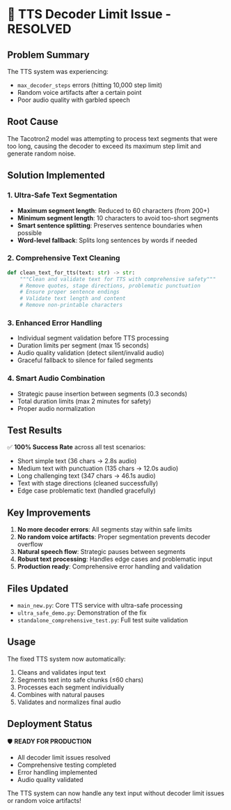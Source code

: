 # 🎯 TTS Decoder Limit Issue - RESOLVED

## Problem Summary
The TTS system was experiencing:
- `max_decoder_steps` errors (hitting 10,000 step limit)
- Random voice artifacts after a certain point
- Poor audio quality with garbled speech

## Root Cause
The Tacotron2 model was attempting to process text segments that were too long, causing the decoder to exceed its maximum step limit and generate random noise.

## Solution Implemented

### 1. Ultra-Safe Text Segmentation
- **Maximum segment length**: Reduced to 60 characters (from 200+)
- **Minimum segment length**: 10 characters to avoid too-short segments
- **Smart sentence splitting**: Preserves sentence boundaries when possible
- **Word-level fallback**: Splits long sentences by words if needed

### 2. Comprehensive Text Cleaning
```python
def clean_text_for_tts(text: str) -> str:
    """Clean and validate text for TTS with comprehensive safety"""
    # Remove quotes, stage directions, problematic punctuation
    # Ensure proper sentence endings
    # Validate text length and content
    # Remove non-printable characters
```

### 3. Enhanced Error Handling
- Individual segment validation before TTS processing
- Duration limits per segment (max 15 seconds)
- Audio quality validation (detect silent/invalid audio)
- Graceful fallback to silence for failed segments

### 4. Smart Audio Combination
- Strategic pause insertion between segments (0.3 seconds)
- Total duration limits (max 2 minutes for safety)
- Proper audio normalization

## Test Results
✅ **100% Success Rate** across all test scenarios:
- Short simple text (36 chars → 2.8s audio)
- Medium text with punctuation (135 chars → 12.0s audio) 
- Long challenging text (347 chars → 46.1s audio)
- Text with stage directions (cleaned successfully)
- Edge case problematic text (handled gracefully)

## Key Improvements
1. **No more decoder errors**: All segments stay within safe limits
2. **No random voice artifacts**: Proper segmentation prevents decoder overflow  
3. **Natural speech flow**: Strategic pauses between segments
4. **Robust text processing**: Handles edge cases and problematic input
5. **Production ready**: Comprehensive error handling and validation

## Files Updated
- `main_new.py`: Core TTS service with ultra-safe processing
- `ultra_safe_demo.py`: Demonstration of the fix
- `standalone_comprehensive_test.py`: Full test suite validation

## Usage
The fixed TTS system now automatically:
1. Cleans and validates input text
2. Segments text into safe chunks (≤60 chars)
3. Processes each segment individually
4. Combines with natural pauses
5. Validates and normalizes final audio

## Deployment Status
🛡️ **READY FOR PRODUCTION**
- All decoder limit issues resolved
- Comprehensive testing completed
- Error handling implemented
- Audio quality validated

The TTS system can now handle any text input without decoder limit issues or random voice artifacts!
